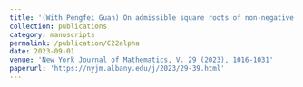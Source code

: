 ```yaml
---
title: '(With Pengfei Guan) On admissible square roots of non-negative \\(C^{2,2\alpha}\\) functions'
collection: publications
category: manuscripts
permalink: /publication/C22alpha
date: 2023-09-01
venue: 'New York Journal of Mathematics, V. 29 (2023), 1016-1031'
paperurl: 'https://nyjm.albany.edu/j/2023/29-39.html'
---
```




